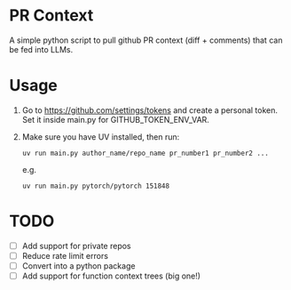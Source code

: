 # PR Context

A simple python script to pull github PR context (diff + comments) that can be fed into LLMs.

# Usage

1. Go to https://github.com/settings/tokens and create a personal token. Set it inside main.py for GITHUB_TOKEN_ENV_VAR.

2. Make sure you have UV installed, then run:
   ```
   uv run main.py author_name/repo_name pr_number1 pr_number2 ...
   ```

   e.g.
   ```
   uv run main.py pytorch/pytorch 151848
   ```

# TODO
- [ ] Add support for private repos
- [ ] Reduce rate limit errors
- [ ] Convert into a python package
- [ ] Add support for function context trees (big one!)

